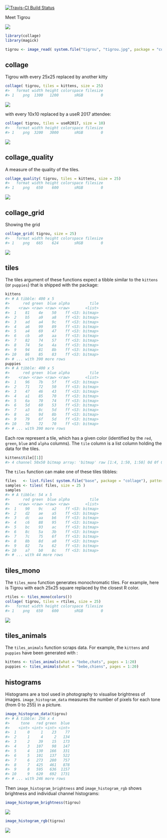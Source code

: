 
[![Travis-CI Build Status](https://travis-ci.org/ThinkRstat/collage.svg?branch=master)](https://travis-ci.org/ThinkRstat/collage)

<!-- README.md is generated from README.Rmd. Please edit that file -->
Meet Tigrou

![](inst/tigrou/tigrou.jpg)

``` r
library(collage)
library(magick)

tigrou <- image_read( system.file("tigrou", "tigrou.jpg", package = "collage") )
```

collage
-------

Tigrou with every 25x25 replaced by another kitty

``` r
collage( tigrou, tiles = kittens, size = 25)
#>   format width height colorspace filesize
#> 1    png  1300   1200       sRGB        0
```

![](images/collage.png)

with every 10x10 replaced by a useR 2017 attendee:

``` r
collage( tigrou, tiles = useR2017, size = 10)
#>   format width height colorspace filesize
#> 1    png  3200   3000       sRGB        0
```

![](images/collage_useR.png)

collage\_quality
----------------

A measure of the quality of the tiles.

``` r
collage_quality( tigrou, tiles = kittens, size = 25)
#>   format width height colorspace filesize
#> 1    png   650    600       sRGB        0
```

![](images/collage_quality.png)

collage\_grid
-------------

Showing the grid

``` r
collage_grid( tigrou, size = 25)
#>   format width height colorspace filesize
#> 1    png   665    624       sRGB        0
```

![](images/collage_grid.png)

tiles
-----

The tiles argument of these functions expect a tibble similar to the `kittens` (or `puppies`) that is shipped with the package:

``` r
kittens
#> # A tibble: 400 x 5
#>      red green  blue alpha         tile
#>    <raw> <raw> <raw> <raw>       <list>
#>  1    81    4e    50    ff <S3: bitmap>
#>  2    b5    a9    a8    ff <S3: bitmap>
#>  3    ad    a4    9c    ff <S3: bitmap>
#>  4    a6    99    89    ff <S3: bitmap>
#>  5    a4    69    47    ff <S3: bitmap>
#>  6    cb    a9    aa    ff <S3: bitmap>
#>  7    82    74    57    ff <S3: bitmap>
#>  8    74    5e    4a    ff <S3: bitmap>
#>  9    94    81    8b    ff <S3: bitmap>
#> 10    86    85    83    ff <S3: bitmap>
#> # ... with 390 more rows
puppies
#> # A tibble: 400 x 5
#>      red green  blue alpha         tile
#>    <raw> <raw> <raw> <raw>       <list>
#>  1    96    7b    5f    ff <S3: bitmap>
#>  2    71    72    50    ff <S3: bitmap>
#>  3    47    46    43    ff <S3: bitmap>
#>  4    a1    85    70    ff <S3: bitmap>
#>  5    6a    70    74    ff <S3: bitmap>
#>  6    5d    60    53    ff <S3: bitmap>
#>  7    a3    8c    5d    ff <S3: bitmap>
#>  8    ac    9d    8b    ff <S3: bitmap>
#>  9    79    6f    5d    ff <S3: bitmap>
#> 10    70    72    70    ff <S3: bitmap>
#> # ... with 390 more rows
```

Each row represent a tile, which has a given color (identified by the `red`, `green`, `blue` and `alpha` columns). The `tile` column is a list column holding the data for the tiles.

``` r
kittens$tile[[1]]
#> 4 channel 50x50 bitmap array: 'bitmap' raw [1:4, 1:50, 1:50] 0d 0f 0e ff ...
```

The `tiles` function can make one of these tiles tibbles:

``` r
files   <- list.files( system.file("base", package = "collage"), pattern = "jpg$", full.names = TRUE )
samples <- tiles( files, size = 25 )
samples
#> # A tibble: 54 x 5
#>      red green  blue alpha         tile
#>    <raw> <raw> <raw> <raw>       <list>
#>  1    90    9c    a2    ff <S3: bitmap>
#>  2    d2    ae    a5    ff <S3: bitmap>
#>  3    dc    aa    b6    ff <S3: bitmap>
#>  4    c6    88    95    ff <S3: bitmap>
#>  5    bc    93    ac    ff <S3: bitmap>
#>  6    8c    5a    3b    ff <S3: bitmap>
#>  7    7c    75    6f    ff <S3: bitmap>
#>  8    8b    8d    a0    ff <S3: bitmap>
#>  9    82    7a    62    ff <S3: bitmap>
#> 10    a7    b0    8c    ff <S3: bitmap>
#> # ... with 44 more rows
```

tiles\_mono
-----------

The `tiles_mono` function generates monochromatic tiles. For example, here is Tigrou with each 25x25 square replaced by the closest R color.

``` r
rtiles <- tiles_mono(colors())
collage( tigrou, tiles = rtiles, size = 25)
#>   format width height colorspace filesize
#> 1    png   650    600       sRGB        0
```

![](images/collage_rcolors.png)

tiles\_animals
--------------

The `tiles_animals` function scraps data. For example, the `kittens` and `puppies` have been generated with :

``` r
kittens <- tiles_animals(what = "bebe,chats", pages = 1:20)
puppies <- tiles_animals(what = "bebe,chiens", pages = 1:20)
```

histograms
----------

Histograms are a tool used in photography to visualise brightness of images. `image_histogram_data` measures the number of pixels for each tone (from 0 to 255) in a picture.

``` r
image_histogram_data(tigrou)
#> # A tibble: 256 x 4
#>     tone   red green  blue
#>    <int> <int> <int> <int>
#>  1     0     1    23    77
#>  2     1     4     2   134
#>  3     2    39    15   173
#>  4     3   107    98   147
#>  5     4   130   166   331
#>  6     5   101   137   522
#>  7     6   273   280   757
#>  8     7   425   461   878
#>  9     8   595   636  1157
#> 10     9   620   692  1731
#> # ... with 246 more rows
```

Then `image_histogram_brightness` and `image_histogram_rgb` shows brightness and individual channel histograms:

``` r
image_histogram_brightness(tigrou)
```

![](README-histograms-1.png)

``` r
image_histogram_rgb(tigrou)
```

![](README-histograms-2.png)

